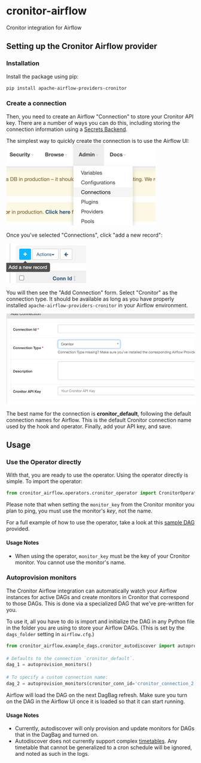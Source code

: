 # cronitor-airflow
Cronitor integration for Airflow



## Setting up the Cronitor Airflow provider

### Installation
Install the package using pip:

```bash
pip install apache-airflow-providers-cronitor
```

### Create a connection
Then, you need to create an Airflow "Connection" to store your Cronitor API key. There are a number of ways you can do this, including storing the connection information using a [Secrets Backend](https://airflow.apache.org/docs/apache-airflow/stable/security/secrets/secrets-backend/index.html#configuration).

The simplest way to quickly create the connection is to use the Airflow UI:
![img.png](static/img.png)
 
Once you've selected "Connections", click "add a new record":

![img_1.png](static/img_1.png)

You will then see the "Add Connection" form. Select "Cronitor" as the connection type. It should be available as long as you have properly installed `apache-airflow-providers-cronitor` in your Airflow environment.

![img_2.png](static/img_2.png)

The best name for the connection is **cronitor_default**, following the default connection names for Airflow. This is the default Cronitor connection name used by the hook and operator.
Finally, add your API key, and save.

## Usage
### Use the Operator directly

With that, you are ready to use the operator. Using the operator directly is simple. To import the operator:

```python
from cronitor_airflow.operators.cronitor_operator import CronitorOperator
```

Please note that when setting the `monitor_key` from the Cronitor monitor you plan to ping, you must use the monitor's _key_, not the name.

For a full example of how to use the operator, take a look at this [sample DAG](examples/example_operator_dag.py) provided.

#### Usage Notes
* When using the operator, `monitor_key` must be the key of your Cronitor monitor. You cannot use the monitor's name.

### Autoprovision monitors
The Cronitor Airflow integration can automatically watch your Airflow instances for active DAGs and create monitors in Cronitor that correspond to those DAGs. This is done via a specialized DAG that we've pre-written for you.

To use it, all you have to do is import and initialize the DAG in any Python file in the folder you are using to store your Airflow DAGs. (This is set by the `dags_folder` setting in `airflow.cfg`.)

```python
from cronitor_airflow.example_dags.cronitor_autodiscover import autoprovision_monitors

# Defaults to the connection `cronitor_default`.
dag_1 = autoprovision_monitors()

# To specify a custom connection name:
dag_2 = autoprovision_monitors(cronitor_conn_id='cronitor_connection_2')
```

Airflow will load the DAG on the next DagBag refresh. Make sure you turn on the DAG in the Airflow UI once it is loaded so that it can start running.

#### Usage Notes
* Currently, autodiscover will only provision and update monitors for DAGs that in the DagBag and turned on. 
* Autodiscover does not currently support complex [timetables](https://airflow.apache.org/docs/apache-airflow/stable/concepts/timetable.html). Any timetable that cannot be generalized to a cron schedule will be ignored, and noted as such in the logs.